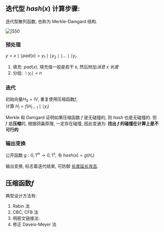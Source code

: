 ## 迭代型 $hash(x)$ 计算步骤:

迭代型散列函数, 也称为 Merkle-Damgard 结构.

![|550](../../../attach/Pasted%20image%2020230524160221.png)

### 预处理


$y=x\mid\mid pad(x)=y_{1}\mid\mid y_{2}\mid\mid\dots\mid\mid y_{r}$

1. 填充: $pad(x)$, 填充值一般是若干 `0`, 然后附加*消息 x 长度*
2. 分组: $\mid y_{i}\mid =n$

### 迭代

初始向量$H_{0}=IV$, 重复使用压缩函数$f$,   
计算 $H_{i}=f(H_{i-1}\mid\mid y_{i})$

Merkle 和 Damgard 证明如果压缩函数 $f$ 是无碰撞的, 则 $hash$ 也是无碰撞的.  但 $f$ 是**压缩**的, 根据鸽巢原理, 一定存在碰撞, 因此变通为: **找出 $f$ 的碰撞在计算上是不可行的**

### 输出变换

公开函数 $g: {0,1}^{m}\rightarrow{0,1}^{n}$, 令 $hash(x)=g(H_{r})$

输出变换, 标志着迭代结束, 可防御 [长度延长攻击](消息认证码/长度延长攻击.md).

## 压缩函数$f$

典型设计方法有:  
1. Rabin 法
2. CBC, CFB 法
3. 明密文链接法:
4. 修正 Daveis-Meyer 法

